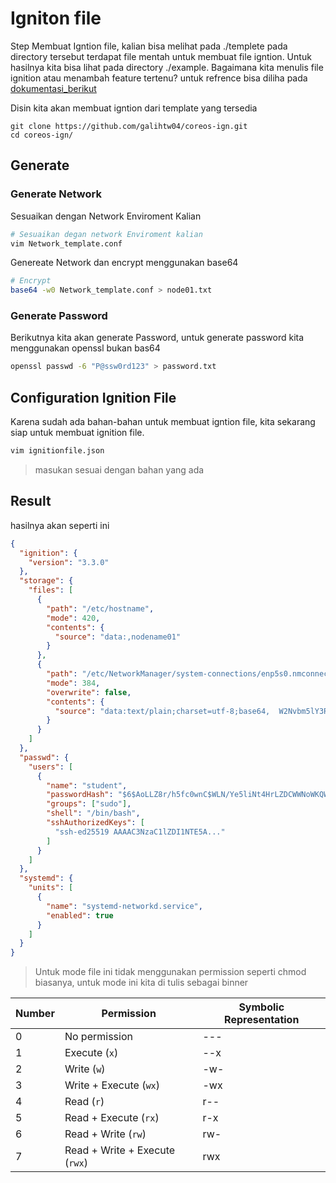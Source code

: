 # Igniton file
 Step Membuat Igntion file, kalian bisa melihat pada ./templete pada directory tersebut terdapat file mentah untuk membuat file igntion. Untuk hasilnya kita bisa lihat pada directory ./example. Bagaimana kita menulis file ignition atau menambah feature tertenu? untuk refrence bisa diliha pada [dokumentasi_berikut](https://coreos.github.io/ignition/examples/)

 Disin kita akan membuat igntion dari template yang tersedia

 ```
 git clone https://github.com/galihtw04/coreos-ign.git
 cd coreos-ign/
 ```

## Generate

  ### Generate Network

  Sesuaikan dengan Network Enviroment Kalian

  ```sh
  # Sesuaikan degan network Enviroment kalian
  vim Network_template.conf
  ```

  Genereate Network dan encrypt menggunakan base64

  ```sh
  # Encrypt
  base64 -w0 Network_template.conf > node01.txt
  ```

  ### Generate Password

  Berikutnya kita akan generate Password, untuk generate password kita menggunakan openssl bukan bas64

  ```sh
  openssl passwd -6 "P@ssw0rd123" > password.txt
  ```

## Configuration Ignition File

   Karena sudah ada bahan-bahan untuk membuat igntion file, kita sekarang siap untuk membuat ignition file.

   ```sh
   vim ignitionfile.json
   ```
   > masukan sesuai dengan bahan yang ada

## Result
   hasilnya akan seperti ini

  ```json
  {
    "ignition": {
      "version": "3.3.0"
    },
    "storage": {
      "files": [
        {
          "path": "/etc/hostname",
          "mode": 420,
          "contents": {
            "source": "data:,nodename01"
          }
        },
        {
          "path": "/etc/NetworkManager/system-connections/enp5s0.nmconnection",
          "mode": 384,
          "overwrite": false,
          "contents": {
            "source": "data:text/plain;charset=utf-8;base64,  W2Nvbm5lY3Rpb25dCmlkPSdXaXJlZCBjb25uZWN0aW9uIDEubm1jb25uZWN0aW9uJwp0eXBlPWV0aGVybmV0CmF1dG9jb25uZWN0PXRydWUKaW50ZXJmYWNlLW5hbWU9ZW5wNXMwCgpbZXRoZXJuZXRdCm1hYy1hZGRyZXNzLWJs  YWNrbGlzdD0KCltpcHY0XQptZXRob2Q9bWFudWFsCmFkZHJlc3Nlcz0xMC4zMS4wLjEwNS8yNApnYXRld2F5PTEwLjMxLjAuMQpkbnM9OC44LjguODs4LjguNC40OwpkbnMtc2VhcmNoPQoKW2lwdjZdCm1ldGhvZD1pZ25vcmUK  Cltwcm94eV0KCg=="
          }
        }
      ]
    },
    "passwd": {
      "users": [
        {
          "name": "student",
          "passwordHash": "$6$AoLLZ8r/h5fc0wnC$WLN/Ye5liNt4HrLZDCWWNoWKQWj9GvrEZ.2c80JKvPMQ/eu.EH7DoorZqMLrqULpg2tmcUEPk5LRhGMh0D.Vd/",
          "groups": ["sudo"],
          "shell": "/bin/bash",
          "sshAuthorizedKeys": [
            "ssh-ed25519 AAAAC3NzaC1lZDI1NTE5A..."
          ]
        }
      ]
    },
    "systemd": {
      "units": [
        {
          "name": "systemd-networkd.service",
          "enabled": true
        }
      ]
    }
  }   
  ```

  > Untuk mode file ini tidak menggunakan permission seperti chmod biasanya, untuk mode ini kita di tulis sebagai binner

| Number | Permission       | Symbolic Representation |
|--------|-----------------|-------------------------|
| 0      | No permission   | ---                     |
| 1      | Execute (`x`)   | --x                     |
| 2      | Write (`w`)     | -w-                     |
| 3      | Write + Execute (`wx`) | -wx          |
| 4      | Read (`r`)      | r--                     |
| 5      | Read + Execute (`rx`) | r-x          |
| 6      | Read + Write (`rw`) | rw-              |
| 7      | Read + Write + Execute (`rwx`) | rwx  |
